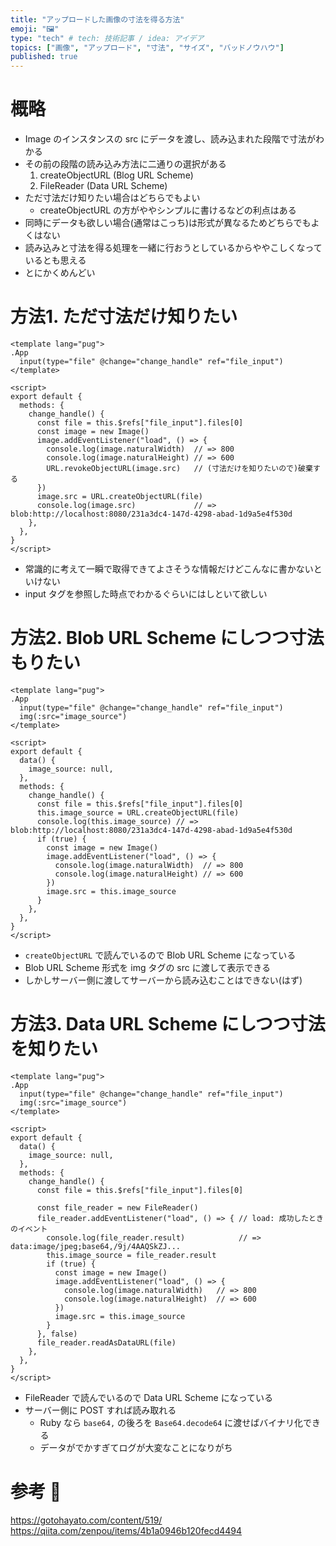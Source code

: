 ```yaml
---
title: "アップロードした画像の寸法を得る方法"
emoji: "🖼"
type: "tech" # tech: 技術記事 / idea: アイデア
topics: ["画像", "アップロード", "寸法", "サイズ", "バッドノウハウ"]
published: true
---
```


# 概略 #

  * Image のインスタンスの src にデータを渡し、読み込まれた段階で寸法がわかる
  * その前の段階の読み込み方法に二通りの選択がある
    1. createObjectURL (Blog URL Scheme)
    1. FileReader (Data URL Scheme)
  * ただ寸法だけ知りたい場合はどちらでもよい
    * createObjectURL の方がややシンプルに書けるなどの利点はある
  * 同時にデータも欲しい場合(通常はこっち)は形式が異なるためどちらでもよくはない
  * 読み込みと寸法を得る処理を一緒に行おうとしているからややこしくなっているとも思える
  * とにかくめんどい

# 方法1. ただ寸法だけ知りたい #

```vue
<template lang="pug">
.App
  input(type="file" @change="change_handle" ref="file_input")
</template>

<script>
export default {
  methods: {
    change_handle() {
      const file = this.$refs["file_input"].files[0]
      const image = new Image()
      image.addEventListener("load", () => {
        console.log(image.naturalWidth)  // => 800
        console.log(image.naturalHeight) // => 600
        URL.revokeObjectURL(image.src)   // (寸法だけを知りたいので)破棄する
      })
      image.src = URL.createObjectURL(file)
      console.log(image.src)             // => blob:http://localhost:8080/231a3dc4-147d-4298-abad-1d9a5e4f530d
    },
  },
}
</script>
```

  * 常識的に考えて一瞬で取得できてよさそうな情報だけどこんなに書かないといけない
  * input タグを参照した時点でわかるぐらいにはしといて欲しい

# 方法2. Blob URL Scheme にしつつ寸法もりたい #

```vue
<template lang="pug">
.App
  input(type="file" @change="change_handle" ref="file_input")
  img(:src="image_source")
</template>

<script>
export default {
  data() {
    image_source: null,
  },
  methods: {
    change_handle() {
      const file = this.$refs["file_input"].files[0]
      this.image_source = URL.createObjectURL(file)
      console.log(this.image_source) // => blob:http://localhost:8080/231a3dc4-147d-4298-abad-1d9a5e4f530d
      if (true) {
        const image = new Image()
        image.addEventListener("load", () => {
          console.log(image.naturalWidth)  // => 800
          console.log(image.naturalHeight) // => 600
        })
        image.src = this.image_source
      }
    },
  },
}
</script>
```

  * `createObjectURL` で読んでいるので Blob URL Scheme になっている
  * Blob URL Scheme 形式を img タグの src に渡して表示できる
  * しかしサーバー側に渡してサーバーから読み込むことはできない(はず)

# 方法3. Data URL Scheme にしつつ寸法を知りたい #

```vue
<template lang="pug">
.App
  input(type="file" @change="change_handle" ref="file_input")
  img(:src="image_source")
</template>

<script>
export default {
  data() {
    image_source: null,
  },
  methods: {
    change_handle() {
      const file = this.$refs["file_input"].files[0]

      const file_reader = new FileReader()
      file_reader.addEventListener("load", () => { // load: 成功したときのイベント
        console.log(file_reader.result)            // => data:image/jpeg;base64,/9j/4AAQSkZJ...
        this.image_source = file_reader.result
        if (true) {
          const image = new Image()
          image.addEventListener("load", () => {
            console.log(image.naturalWidth)   // => 800
            console.log(image.naturalHeight)  // => 600
          })
          image.src = this.image_source
        }
      }, false)
      file_reader.readAsDataURL(file)
    },
  },
}
</script>
```

  * FileReader で読んでいるので Data URL Scheme になっている
  * サーバー側に POST すれば読み取れる
    * Ruby なら `base64,` の後ろを `Base64.decode64` に渡せばバイナリ化できる
    * データがでかすぎてログが大変なことになりがち

# 参考 🙏 #

https://gotohayato.com/content/519/
https://qiita.com/zenpou/items/4b1a0946b120fecd4494
